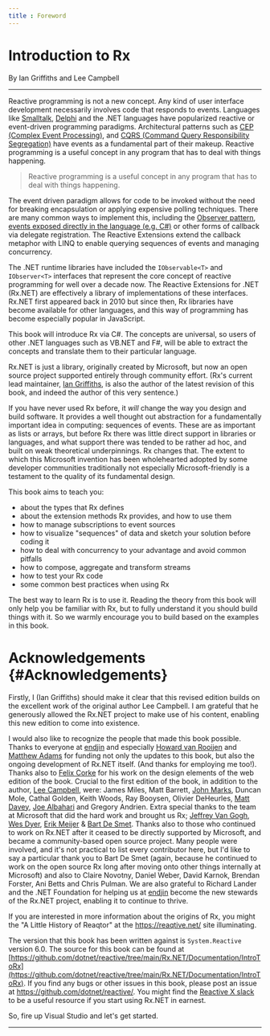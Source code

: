 ```yaml
---
title : Foreword
---
```


# Introduction to Rx
By Ian Griffiths and Lee Campbell
   
---

Reactive programming is not a new concept. Any kind of user interface development
necessarily involves code that responds to events. Languages like [Smalltalk](https://en.wikipedia.org/wiki/Smalltalk), [Delphi](https://en.wikipedia.org/wiki/Delphi_(software))
and the .NET languages have popularized reactive or event-driven programming paradigms.
Architectural patterns such as [CEP (Complex Event Processing)](https://en.wikipedia.org/wiki/Complex_event_processing), and
[CQRS (Command Query Responsibility Segregation)](https://en.wikipedia.org/wiki/Command_Query_Responsibility_Segregation) have events as a fundamental part
of their makeup. Reactive programming is a useful concept in any program that has
to deal with things happening.

> Reactive programming is a useful concept in any program that has
to deal with things happening.

The event driven paradigm allows for code to be invoked without the need for breaking
encapsulation or applying expensive polling techniques. There are many common ways to implement this, including
the [Observer pattern](https://en.wikipedia.org/wiki/Observer_pattern), [events exposed directly in the language (e.g. C#)](https://learn.microsoft.com/en-us/dotnet/csharp/programming-guide/events/) or
other forms of callback via delegate registration. The Reactive Extensions extend
the callback metaphor with LINQ to enable querying sequences of events and managing
concurrency.

The .NET runtime libraries have included the `IObservable<T>` and
`IObserver<T>` interfaces that represent the core concept of reactive programming
for well over a decade now. The Reactive Extensions for .NET (Rx.NET) are effectively a library of implementations of these
interfaces. Rx.NET first appeared
back in 2010 but since then, Rx libraries have become available for other languages, and this way of programming has become
especially popular in JavaScript.

This book will introduce Rx via C#. The concepts are universal, so users of other .NET languages
such as VB.NET and F#, will be able to extract the concepts and translate them to their particular
language.

Rx.NET is just a library, originally created by Microsoft, but now an open source project
supported entirely through community effort. (Rx's current lead maintainer, [Ian Griffiths](https://endjin.com/who-we-are/our-people/ian-griffiths/),
is also the author of the latest revision of this book, and indeed the author of this very
sentence.)

If you have never used Rx before, it _will_ change the way you design and build software.
It provides a well thought out abstraction for a fundamentally important idea in computing: sequences
of events. These are as important as lists or arrays, but before Rx there was little
direct support in libraries or languages, and what support there was tended to be rather
ad hoc, and built on weak theoretical underpinnings. Rx changes that. The extent to
which this Microsoft invention has been wholehearted adopted by some developer communities
traditionally not especially Microsoft-friendly is a testament to the quality of its
fundamental design.

This book aims to teach you:

  * about the types that Rx defines
  * about the extension methods Rx provides, and how to use them
  * how to manage subscriptions to event sources
  * how to visualize "sequences" of data and sketch your solution before coding it
  * how to deal with concurrency to your advantage and avoid common pitfalls
  * how to compose, aggregate and transform streams
  * how to test your Rx code
  * some common best practices when using Rx
    
The best way to learn Rx is to use it. Reading the theory from this book will only
help you be familiar with Rx, but to fully understand it you should build things
with it. So we warmly encourage you to build based on the examples in this book.


# Acknowledgements    {#Acknowledgements}

Firstly, I (Ian Griffiths) should make it clear that this revised edition builds
on the excellent work of the original author Lee Campbell. I am grateful that he
generously allowed the Rx.NET project to make use of his content, enabling this
new edition to come into existence.

I would also like to recognize the people that made this book
possible.
Thanks to everyone at [endjin](endjin.com) and especially [Howard van Rooijen](https://endjin.com/who-we-are/our-people/howard-van-rooijen/) and [Matthew Adams](https://endjin.com/who-we-are/our-people/matthew-adams/)
for funding not only the updates to this book, but also the ongoing development of Rx.NET itself.
(And thanks for employing me too!). Thanks also to [Felix Corke](https://www.linkedin.com/in/blackspike/) for his work on the design elements of the web edition of the book. Crucial to the first edition of the book, in addition to the author, [Lee Campbell](https://leecampbell.com/), were: 
James Miles, Matt Barrett, 
[John Marks](http://johnhmarks.wordpress.com/), 
Duncan Mole, 
Cathal Golden, 
Keith Woods, 
Ray Booysen, Olivier DeHeurles,
[Matt Davey](http://mdavey.wordpress.com), [Joe Albahari](http://www.albahari.com/) 
and Gregory Andrien.
Extra special thanks to the team at Microsoft that did the hard work and brought us Rx; 
[Jeffrey Van Gogh](https://www.linkedin.com/in/jeffrey-van-gogh-145673/), 
[Wes Dyer](https://www.linkedin.com/in/wesdyer/), 
[Erik Meijer](https://en.wikipedia.org/wiki/Erik_Meijer_%28computer_scientist%29) &amp; 
[Bart De Smet](https://www.linkedin.com/in/bartdesmet/). Thanks also to those who continued to work on Rx.NET after it ceased to be directly supported by Microsoft, and became a community-based open source project. Many people were involved, and it's not practical to list every contributor here, but I'd like to say a particular thank you to Bart De Smet (again, because he continued to work on the open source Rx long after moving onto other things internally at Microsoft) and also to Claire Novotny, Daniel Weber, David Karnok, Brendan Forster, Ani Betts and Chris Pulman. We are also grateful to Richard Lander and the .NET Foundation for helping us at [endjin](https://endjin.com) become the new stewards of the Rx.NET project, enabling it to continue to thrive.


If you are interested in more information about the origins of Rx, you might the "A Little History of Reaqtor" at the https://reaqtive.net/ site illuminating.

The version that this book has been written against is `System.Reactive` version 6.0. The source for this book can be found at [https://github.com/dotnet/reactive/tree/main/Rx.NET/Documentation/IntroToRx](https://github.com/dotnet/reactive/tree/main/Rx.NET/Documentation/IntroToRx). If you find any bugs or other issues in this book, please post an issue at https://github.com/dotnet/reactive/. You might find the [Reactive X slack](reactivex.slack.com) to be a useful resource if you start using Rx.NET in earnest.

So, fire up Visual Studio and let's get started.

---
